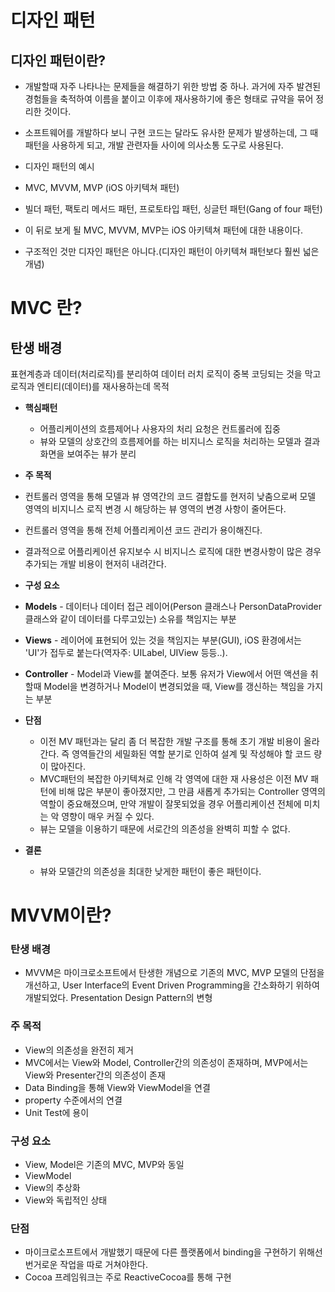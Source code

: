 # 디자인 패턴
## 디자인 패턴이란?

- 개발할때 자주 나타나는 문제들을 해결하기 위한 방법 중 하나. 과거에 자주 발견된 경험들을 축적하여 이름을 붙이고 이후에 재사용하기에 좋은 형태로 규약을 묶어 정리한 것이다. 

-  소프트웨어를 개발하다 보니 구현 코드는 달라도 유사한 문제가 발생하는데, 그 때 패턴을 사용하게 되고, 개발 관련자들 사이에 의사소통 도구로 사용된다.

- 디자인 패턴의 예시
- MVC, MVVM, MVP (iOS 아키텍쳐 패턴)
- 빌더 패턴, 팩토리 메서드 패턴, 프로토타입 패턴, 싱글턴 패턴(Gang of four 패턴)

- 이 뒤로 보게 될 MVC, MVVM, MVP는 iOS 아키텍쳐 패턴에 대한 내용이다.
- 구조적인 것만 디자인 패턴은 아니다.(디자인 패턴이 아키텍쳐 패턴보다 훨씬 넓은 개념)


# MVC 란?

## 탄생 배경
표현계층과 데이터(처리로직)를 분리하여 데이터 러치 로직이 중복 코딩되는 것을 막고 로직과 엔티티(데이터)를 재사용하는데 목적

* **핵심패턴**
  * 어플리케이션의 흐름제어나 사용자의 처리 요청은 컨트롤러에 집중
  * 뷰와 모델의 상호간의 흐름제어를 하는 비지니스 로직을 처리하는 모델과 결과 화면을 보여주는 뷰가 분리


* **주 목적**
 * 컨트롤러 영역을 통해 모델과 뷰 영역간의 코드 결합도를 현저히 낮춤으로써 모델 영역의 비지니스 로직 변경 시 해당하는 뷰 영역의 변경 사항이 줄어든다.
 * 컨트롤러 영역을 통해 전체 어플리케이션 코드 관리가 용이해진다.
 * 결과적으로 어플리케이션 유지보수 시 비지니스 로직에 대한 변경사항이 많은 경우 추가되는 개발 비용이 현저히 내려간다.


* **구성 요소**
 * **Models** - 데이터나 데이터 접근 레이어(Person 클래스나 PersonDataProvider 클래스와 같이 데이터를 다루고있는) 소유를 책임지는 부분
 * **Views** - 레이어에 표현되어 있는 것을 책임지는 부분(GUI), iOS 환경에서는 'UI'가 접두로 붙는다(역자주: UILabel, UIView 등등..).
 * **Controller** - Model과 View를 붙여준다. 보통 유저가 View에서 어떤 액션을 취할때 Model을 변경하거나 Model이 변경되었을 때, View를 갱신하는 책임을 가지는 부분


* **단점**
  * 이전 MV 패턴과는 달리 좀 더 복잡한 개발 구조를 통해 초기 개발 비용이 올라간다. 즉 영역들간의 세밀화된 역할 분기로 인하여 설계 및 작성해야 할 코드 량이 많아진다.
  * MVC패턴의 복잡한 아키텍쳐로 인해 각 영역에 대한 재 사용성은 이전 MV 패턴에 비해 많은 부분이 좋아졌지만, 그 만큼 새롭게 추가되는 Controller 영역의 역할이 중요해졌으며, 만약 개발이 잘못되었을 경우 어플리케이션 전체에 미치는 악 영향이 매우 커질 수 있다. 
  * 뷰는 모델을 이용하기 때문에 서로간의 의존성을 완벽히 피할 수 없다.


* **결론**
  * 뷰와 모델간의 의존성을 최대한 낮게한 패턴이 좋은 패턴이다.




# MVVM이란?

### 탄생 배경
- MVVM은 마이크로소프트에서 탄생한 개념으로 기존의 MVC, MVP 모델의 단점을 개선하고, User Interface의 Event Driven Programming을 간소화하기 위하여 개발되었다.
Presentation Design Pattern의 변형

### 주 목적
- View의 의존성을 완전히 제거
- MVC에서는 View와 Model, Controller간의 의존성이 존재하며, MVP에서는 View와 Presenter간의 의존성이 존재
- Data Binding을 통해 View와 ViewModel을 연결
- property 수준에서의 연결
- Unit Test에 용이

### 구성 요소
- View, Model은 기존의 MVC, MVP와 동일
- ViewModel
- View의 추상화
- View와 독립적인 상태

### 단점
- 마이크로소프트에서 개발했기 때문에 다른 플랫폼에서 binding을 구현하기 위해선 번거로운 작업을 따로 거쳐야한다.
- Cocoa 프레임워크는 주로 ReactiveCocoa를 통해 구현
